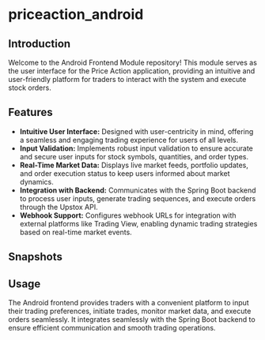 # priceaction_android


## Introduction

Welcome to the Android Frontend Module repository! This module serves as the user interface for the Price Action application, providing an intuitive and user-friendly platform for traders to interact with the system and execute stock orders.

## Features

- **Intuitive User Interface:** Designed with user-centricity in mind, offering a seamless and engaging trading experience for users of all levels.
- **Input Validation:** Implements robust input validation to ensure accurate and secure user inputs for stock symbols, quantities, and order types.
- **Real-Time Market Data:** Displays live market feeds, portfolio updates, and order execution status to keep users informed about market dynamics.
- **Integration with Backend:** Communicates with the Spring Boot backend to process user inputs, generate trading sequences, and execute orders through the Upstox API.
- **Webhook Support:** Configures webhook URLs for integration with external platforms like Trading View, enabling dynamic trading strategies based on real-time market events.

## Snapshots

## Usage 

The Android frontend provides traders with a convenient platform to input their trading preferences, initiate trades, monitor market data, and execute orders seamlessly. It integrates seamlessly with the Spring Boot backend to ensure efficient communication and smooth trading operations.

